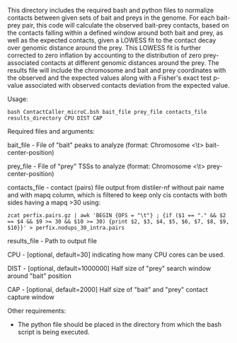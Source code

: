 This directory includes the required bash and python files to normalize contacts between given sets of bait and preys in the genome. 
For each bait-prey pair, this code will calculate the observed bait-prey contacts, based on the contacts falling within a defined window
around both bait and prey, as well as the expected contacts, given a LOWESS fit to the contact decay over genomic distance around the prey.
This LOWESS fit is further corrected to zero inflation by accounting to the distribution of zero prey-associated contacts at different
genomic distances around the prey. The results file will include the chromosome and bait and prey coordinates with the observed and the expected
values along with a Fisher's exact test p-value associated with observed contacts deviation from the expected value.

Usage:

    bash ContactCaller_microC.bsh bait_file prey_file contacts_file results_directory CPU DIST CAP

Required files and arguments:

bait_file - File of "bait" peaks to analyze (format: Chromosome <\t> bait-center-position)

prey_file - File of "prey" TSSs to analyze (format: Chromosome <\t> prey-center-position)

contacts_file - contact (pairs) file output from distiler-nf without pair name and with mapq column, which is filtered to keep only cis contacts with both sides having a mapq >30 using: 

    zcat perfix.pairs.gz | awk 'BEGIN {OFS = "\t"} ; {if ($1 == "." && $2 == $4 && $9 >= 30 && $10 >= 30) {print $2, $3, $4, $5, $6, $7, $8, $9, $10}}' > perfix.nodups_30_intra.pairs
results_file - Path to output file

CPU - [optional, default=30] indicating how many CPU cores can be used.

DIST - [optional, default=1000000] Half size of "prey" search window around "bait" position

CAP - [optional, default=2000] Half size of "bait" and "prey" contact capture window

Other requirements:

- The python file should be placed in the directory from which the bash script is being executed.

